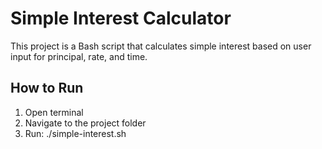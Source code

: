 # Simple Interest Calculator
This project is a Bash script that calculates simple interest based on user input for principal, rate, and time.
## How to Run

1. Open terminal
2. Navigate to the project folder
3. Run: ./simple-interest.sh

